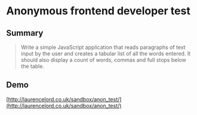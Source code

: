 # Anonymous frontend developer test
## Summary
> Write a simple JavaScript application that reads paragraphs of text input by the user and creates a tabular list of all the words entered. It should also display a count of words, commas and full stops below the table.

## Demo
[http://laurencelord.co.uk/sandbox/anon_test/](http://laurencelord.co.uk/sandbox/anon_test/)
